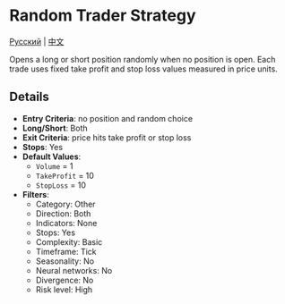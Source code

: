 # Random Trader Strategy
[Русский](README_ru.md) | [中文](README_cn.md)

Opens a long or short position randomly when no position is open. Each trade uses fixed take profit and stop loss values measured in price units.

## Details

- **Entry Criteria**: no position and random choice
- **Long/Short**: Both
- **Exit Criteria**: price hits take profit or stop loss
- **Stops**: Yes
- **Default Values**:
  - `Volume` = 1
  - `TakeProfit` = 10
  - `StopLoss` = 10
- **Filters**:
  - Category: Other
  - Direction: Both
  - Indicators: None
  - Stops: Yes
  - Complexity: Basic
  - Timeframe: Tick
  - Seasonality: No
  - Neural networks: No
  - Divergence: No
  - Risk level: High
